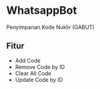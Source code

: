 # WhatsappBot
Penyimpanan Kode Nuklir (GABUT)

## Fitur
- Add Code
- Remove Code by ID
- Clear All Code
- Update Code by ID
 
